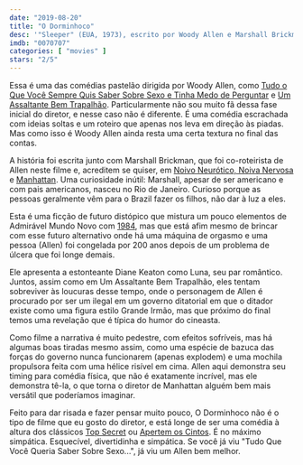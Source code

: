 ```yaml
---
date: "2019-08-20"
title: "O Dorminhoco"
desc: '"Sleeper" (EUA, 1973), escrito por Woody Allen e Marshall Brickman, dirigido por Woody Allen, com Woody Allen, Diane Keaton e John Beck.'
imdb: "0070707"
categories: [ "movies" ]
stars: "2/5"
---
```

Essa é uma das comédias pastelão dirigida por Woody Allen, como [Tudo o Que Você Sempre Quis Saber Sobre Sexo e Tinha Medo de Perguntar](/tudo-o-que-voce-sempre-quis-saber-sobre-sexo-e-tinha-medo-de-perguntar) e [Um Assaltante Bem Trapalhão](/um-assaltante-bem-trapalhao). Particularmente não sou muito fã dessa fase inicial do diretor, e nesse caso não é diferente. É uma comédia escrachada com ideias soltas e um roteiro que apenas nos leva em direção às piadas. Mas como isso é Woody Allen ainda resta uma certa textura no final das contas.

A história foi escrita junto com Marshall Brickman, que foi co-roteirista de Allen neste filme e, acreditem se quiser, em [Noivo Neurótico, Noiva Nervosa](/noivo-neurotico-noiva-nervosa) e [Manhattan](/manhattan). Uma curiosidade inútil: Marshall, apesar de ser americano e com pais americanos, nasceu no Rio de Janeiro. Curioso porque as pessoas geralmente vêm para o Brazil fazer os filhos, não dar à luz a eles.

Esta é uma ficção de futuro distópico que mistura um pouco elementos de Admirável Mundo Novo com [1984](/1984), mas que está afim mesmo de brincar com esse futuro alternativo onde há uma máquina de orgasmo e uma pessoa (Allen) foi congelada por 200 anos depois de um problema de úlcera que foi longe demais.

Ele apresenta a estonteante Diane Keaton como Luna, seu par romântico. Juntos, assim como em Um Assaltante Bem Trapalhão, eles tentam sobreviver às loucuras desse tempo, onde o personagem de Allen é procurado por ser um ilegal em um governo ditatorial em que o ditador existe como uma figura estilo Grande Irmão, mas que próximo do final temos uma revelação que é típica do humor do cineasta.

Como filme a narrativa é muito pedestre, com efeitos sofríveis, mas há algumas boas tiradas mesmo assim, como uma espécie de bazuca das forças do governo nunca funcionarem (apenas explodem) e uma mochila propulsora feita com uma hélice risível em cima. Allen aqui demonstra seu timing para comédia física, que não é exatamente incrível, mas ele demonstra tê-la, o que torna o diretor de Manhattan alguém bem mais versátil que poderíamos imaginar.

Feito para dar risada e fazer pensar muito pouco, O Dorminhoco não é o tipo de filme que eu gosto do diretor, e está longe de ser uma comédia à altura dos clássicos [Top Secret](/top-secret) ou [Apertem os Cintos](/apertem-os-cintos-o-piloto-sumiu). É no máximo simpática. Esquecível, divertidinha e simpática. Se você já viu "Tudo Que Você Queria Saber Sobre Sexo...", já viu um Allen bem melhor.
